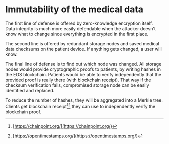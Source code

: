 # **Immutability of the medical data**

The first line of defense is offered by zero-knowledge encryption itself. Data integrity is much more easily defendable when the attacker doesn't know what to change since everything is encrypted in the first place.

The second line is offered by redundant storage nodes and saved medical data checksums on the patient device. If anything gets changed, a user will know.

The final line of defense is to find out which node was changed. All storage nodes would provide cryptographic proofs to patients, by writing hashes in the EOS blockchain. Patients would be able to verify independently that the provided proof is really there \(with blockchain receipt\). That way if the checksum verification fails, compromised storage node can be easily identified and replaced.

To reduce the number of hashes, they will be aggregated into a Merkle tree. Clients get blockchain receipt[^1][^2] they can use to independently verify the blockchain proof.



[^1]: [https://chainpoint.org/](https://chainpoint.org/)

[^2]: [https://opentimestamps.org/](https://opentimestamps.org/)

